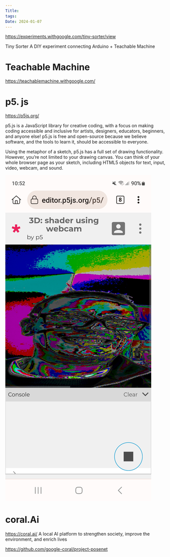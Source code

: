```yaml
---
Title: 
tags: 
Date: 2024-01-07
---
```

https://experiments.withgoogle.com/tiny-sorter/view

Tiny Sorter
A DIY experiment connecting Arduino + Teachable Machine
# Teachable Machine



https://teachablemachine.withgoogle.com/


# p5. js
https://p5js.org/

p5.js is a JavaScript library for creative coding, with a focus on making coding accessible and inclusive for artists, designers, educators, beginners, and anyone else! p5.js is free and open-source because we believe software, and the tools to learn it, should be accessible to everyone.

Using the metaphor of a sketch, p5.js has a full set of drawing functionality. However, you’re not limited to your drawing canvas. You can think of your whole browser page as your sketch, including HTML5 objects for text, input, video, webcam, and sound.

![](../_asset/Screenshot_20240107_105200_Kiwi%20Browser.jpg)

# coral.Ai
https://coral.ai/
A local AI platform to strengthen society, improve the environment, and enrich lives

https://github.com/google-coral/project-posenet

